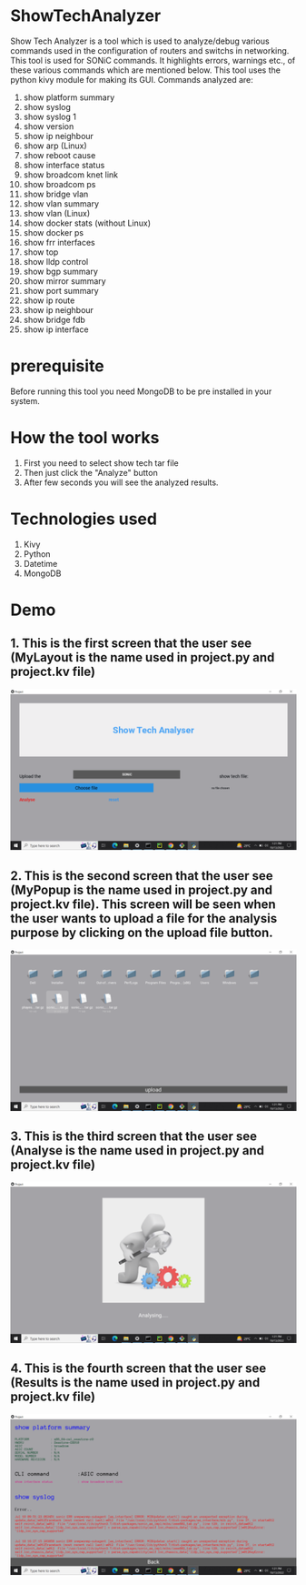 # ShowTechAnalyzer

Show Tech Analyzer is a tool which is used to analyze/debug various commands used in the configuration of routers and switchs in networking. This tool is used for SONiC commands. It highlights errors, warnings etc., of these various commands which are mentioned below. This tool uses the python kivy module for making its GUI. Commands analyzed are:

1. show platform summary
2. show syslog
3. show syslog 1
4. show version
5. show ip neighbour
6. show arp (Linux)
7. show reboot cause
8. show interface status
9. show broadcom knet link
10. show broadcom ps
11. show bridge vlan
12. show vlan summary
13. show vlan (Linux)
14. show docker stats (without Linux)
15. show docker ps
16. show frr interfaces
17. show top
18. show lldp control
19. show bgp summary
20. show mirror summary
21. show port summary
22. show ip route
23. show ip neighbour
24. show bridge fdb
25. show ip interface

# prerequisite 

Before running this tool you need MongoDB to be pre installed in your system.

# How the tool works

1. First you need to select show tech tar file 
2. Then just click the "Analyze" button 
3. After few seconds you will see the analyzed results.

# Technologies used

1. Kivy
2. Python
3. Datetime
4. MongoDB

# Demo

## 1. This is the first screen that the user see (MyLayout is the name used in project.py and project.kv file) 

![alt text](https://github.com/khanna-harshit/ShowTech/blob/main/assets/main.png)


## 2. This is the second screen that the user see (MyPopup is the name used in project.py and project.kv file). This screen will be seen when the user wants to upload a file for the analysis purpose by clicking on the upload file button. 

![alt tag](https://github.com/khanna-harshit/ShowTech/blob/main/assets/upload_file.png)


## 3. This is the third screen that the user see (Analyse is the name used in project.py and project.kv file)  
![alt tag](https://github.com/khanna-harshit/ShowTech/blob/main/assets/analyze.png)


## 4. This is the fourth screen that the user see (Results is the name used in project.py and project.kv file)  
![alt tag](https://github.com/khanna-harshit/ShowTech/blob/main/assets/Results.png)


